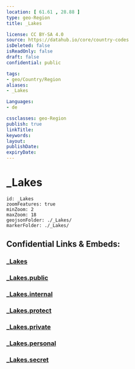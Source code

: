 ```yaml
---
location: [ 61.61 , 28.88 ] 
type: geo-Region
title: _Lakes

license: CC BY-SA 4.0
source: https://datahub.io/core/country-codes
isDeleted: false
isReadOnly: false
draft: false
confidential: public

tags:
- geo/Country/Region
aliases:
- _Lakes

Languages:
- de

cssclasses: geo-Region
publish: true
linkTitle: 
keywords: 
layout: 
publishDate: 
expiryDate: 
---
```


# _Lakes

```leaflet
id: _Lakes
zoomFeatures: true 
minZoom: 2 
maxZoom: 18
geojsonFolder: ./_Lakes/
markerFolder: ./_Lakes/
```


## Confidential Links & Embeds: 

### [_Lakes](/_Standards/Earth/Continent/Europe/Europe~North/Finland/Provinces~Finland/Eastern_Finland/counties~Eastern_Finland/Savonia~South/_Lakes.md) 

### [_Lakes.public](/_public/Earth/Continent/Europe/Europe~North/Finland/Provinces~Finland/Eastern_Finland/counties~Eastern_Finland/Savonia~South/_Lakes.public.md) 

### [_Lakes.internal](/_internal/Earth/Continent/Europe/Europe~North/Finland/Provinces~Finland/Eastern_Finland/counties~Eastern_Finland/Savonia~South/_Lakes.internal.md) 

### [_Lakes.protect](/_protect/Earth/Continent/Europe/Europe~North/Finland/Provinces~Finland/Eastern_Finland/counties~Eastern_Finland/Savonia~South/_Lakes.protect.md) 

### [_Lakes.private](/_private/Earth/Continent/Europe/Europe~North/Finland/Provinces~Finland/Eastern_Finland/counties~Eastern_Finland/Savonia~South/_Lakes.private.md) 

### [_Lakes.personal](/_personal/Earth/Continent/Europe/Europe~North/Finland/Provinces~Finland/Eastern_Finland/counties~Eastern_Finland/Savonia~South/_Lakes.personal.md) 

### [_Lakes.secret](/_secret/Earth/Continent/Europe/Europe~North/Finland/Provinces~Finland/Eastern_Finland/counties~Eastern_Finland/Savonia~South/_Lakes.secret.md)


